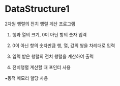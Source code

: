 # DataStructure1
2차원 행렬의 전치 행렬 계산 프로그램

1. 행과 열의 크기, 0이 아닌 항의 숫자 입력

2. 0이 아닌 항의 숫자만큼 행, 열, 값의 쌍을 차례대로 입력

3. 입력 받은 행렬의 전치 행렬을 계산하여 출력

4. 전치행렬 계산할 때 포인터 사용

•동적 메모리 할당 사용
